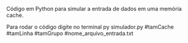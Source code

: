 Código em Python para simular a entrada de dados em uma memória cache.

Para rodar o código digite no terminal py simulador.py #tamCache #tamLinha #tamGrupo #nome_arquivo_entrada.txt
